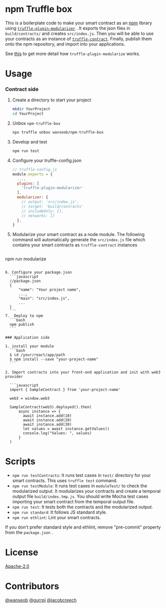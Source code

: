 # npm Truffle box

This is a boilerplate code to make your smart contract as an [npm](https://npmjs.com) library using [`truffle-plugin-modularizer`](https://github.com/wanseob/truffle-plugin-modularizer) . It exports the json files in `build/contracts/` and creates `src/index.js`. Then you will be able to use your contracts as an instance of [`truffle-contract`](https://github.com/trufflesuite/truffle/tree/develop/packages/truffle-contract). Finally, publish them onto the npm repository, and import into your applications. 

See [this](https://github.com/wanseob/truffle-plugin-modularizer) to get more detail how `truffle-plugin-modularize` works.



# Usage

### Contract side

1. Create a directory to start your project
	```bash
	mkdir YourProject
	cd YourProject
	```
	
2. Unbox `npm-truffle-box`
	```bash
	npx truffle unbox wanseob/npm-truffle-box
	```
	
3. Develop and test
	```bash
	npm run test
	```
	
4. Configure your truffle-config.json
	```javascript
    // truffle-config.js
    module.exports = {
      ...,
      plugins: [
        'truffle-plugin-modularizer'
      ],
      modularizer: {
        // output: 'src/index.js',
        // target: 'build/contracts'
        // includeOnly: [],
        // networks: []
      },
    }
   ```
   
5. Modularize your smart contract as a node module. The following command will automatically generate the `src/index.js` file which contains your smart contracts as `truffle-contract` instances
	```javascript
  npm run modularize
  ```

6. Configure your package.json
	```javascript
	//package.json
	{
        "name": "Your project name",
        ...,
        "main": "src/index.js",
        ...
	}
	```
7. 	Deploy to npm
	```bash
	npm publish
	```

### Application side

1. install your module
	```bash
	$ cd /your/react/app/path
	$ npm install --save "your-project-name"
	```

2. Import contracts into your front-end application and init with web3 provider

	```javascript
    import { SampleContract } from 'your-project-name'

    web3 = window.web3
    
    SampleContract(web3).deployed().then(
        async instance => {
          await instance.add(10)
          await instance.add(20)
          await instance.add(30)
          let values = await instance.getValues()
          console.log("Values: ", values)
        }
    )
   ```



# Scripts

- `npm run testContracts`: It runs test cases in `test/` directory for your smart contracts. This uses `truffle test` command.
- `npm run testModule`: It runs test cases in `moduleTest/` to check the modularized output. It modularizes your contracts and create a temporal output file `build/index.tmp.js`. You should write Mocha test cases importing your smart contract from the temporal output file.
- `npm run test`: It tests both the contracts and the modularized output.
- `npm run standard`: It follows JS standard style.
- `npm run ethlint`: Lint your smart contracts.

If you don't prefer standard style and ethlint, remove "pre-commit" property from the `package.json` .


# License

[Apache-2.0](LICENSE)

# Contributors

[@wanseob](https://github.com/wanseob) [@gurrpi](https://github.com/gurrpi) [@jacobcreech](https://github.com/jacobcreech)
